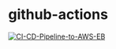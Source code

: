 # github-actions

[![CI-CD-Pipeline-to-AWS-EB](https://github.com/Artak-bite/github-actions/actions/workflows/main.yml/badge.svg)](https://github.com/Artak-bite/github-actions/actions/workflows/main.yml)
